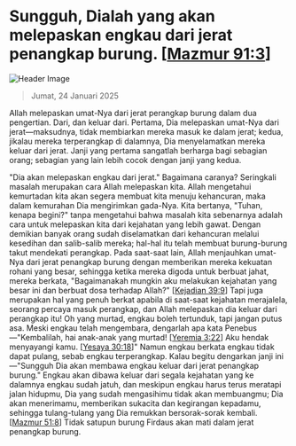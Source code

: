 
# Sungguh, Dialah yang akan melepaskan engkau dari jerat penangkap burung. [[Mazmur 91:3](http://alkitab.sabda.org/?Mazmur%2091:3)]

![Header Image](https://alkitab.app/slice/sunrise.jpg)

> Jumat, 24 Januari 2025

Allah melepaskan umat-Nya dari jerat perangkap burung dalam dua pengertian. Dari, dan keluar dari. Pertama, Dia melepaskan umat-Nya dari jerat—maksudnya, tidak membiarkan mereka masuk ke dalam jerat; kedua, jikalau mereka terperangkap di dalamnya, Dia menyelamatkan mereka keluar dari jerat. Janji yang pertama sangatlah berharga bagi sebagian orang; sebagian yang lain lebih cocok dengan janji yang kedua.

"Dia akan melepaskan engkau dari jerat." Bagaimana caranya? Seringkali masalah merupakan cara Allah melepaskan kita. Allah mengetahui kemurtadan kita akan segera membuat kita menuju kehancuran, maka dalam kemurahan Dia mengirimkan gada-Nya. Kita bertanya, "Tuhan, kenapa begini?" tanpa mengetahui bahwa masalah kita sebenarnya adalah cara untuk melepaskan kita dari kejahatan yang lebih gawat. Dengan demikian banyak orang sudah diselamatkan dari kehancuran melalui kesedihan dan salib-salib mereka; hal-hal itu telah membuat burung-burung takut mendekati perangkap. Pada saat-saat lain, Allah menjauhkan umat-Nya dari jerat penangkap burung dengan memberikan mereka kekuatan rohani yang besar, sehingga ketika mereka digoda untuk berbuat jahat, mereka berkata, "Bagaimanakah mungkin aku melakukan kejahatan yang besar ini dan berbuat dosa terhadap Allah?" [[Kejadian 39:9](http://alkitab.sabda.org/?Kejadian%2039:9)] Tapi juga merupakan hal yang penuh berkat apabila di saat-saat kejahatan merajalela, seorang percaya masuk perangkap, dan Allah melepaskan dia keluar dari perangkap itu! Oh yang murtad, engkau boleh tertunduk, tapi jangan putus asa. Meski engkau telah mengembara, dengarlah apa kata Penebus—"Kembalilah, hai anak-anak yang murtad! [[Yeremia 3:22](http://alkitab.sabda.org/?Yeremia%203:22)] Aku hendak menyayangi kamu. [[Yesaya 30:18](http://alkitab.sabda.org/?Yesaya%2030:18)]" Namun engkau berkata engkau tidak dapat pulang, sebab engkau terperangkap. Kalau begitu dengarkan janji ini—"Sungguh Dia akan membawa engkau keluar dari jerat penangkap burung." Engkau akan dibawa keluar dari segala kejahatan yang ke dalamnya engkau sudah jatuh, dan meskipun engkau harus terus meratapi jalan hidupmu, Dia yang sudah mengasihimu tidak akan membuangmu; Dia akan menerimamu, memberikan sukacita dan kegirangan kepadamu, sehingga tulang-tulang yang Dia remukkan bersorak-sorak kembali. [[Mazmur 51:8](http://alkitab.sabda.org/?Mazmur%2051:8)] Tidak satupun burung Firdaus akan mati dalam jerat penangkap burung.
    